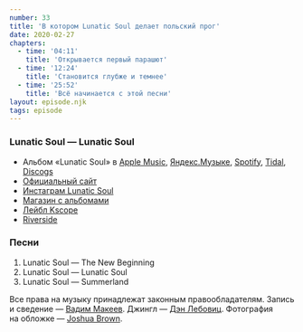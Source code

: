 ```yaml
---
number: 33
title: 'В котором Lunatic Soul делает польский прог'
date: 2020-02-27
chapters:
  - time: '04:11'
    title: 'Открывается первый парашют'
  - time: '12:24'
    title: 'Становится глубже и темнее'
  - time: '25:52'
    title: 'Всё начинается с этой песни'
layout: episode.njk
tags: episode
---
```


### Lunatic Soul — Lunatic Soul

- Альбом «Lunatic Soul» в
  [Apple Music](https://music.apple.com/album/288299959),
  [Яндекс.Музыке](https://music.yandex.ru/album/222032),
  [Spotify](https://open.spotify.com/album/4S8YE4oWcqPOp1mLOTbP17),
  [Tidal](https://tidal.com/browse/album/2611063),
  [Discogs](https://www.discogs.com/master/188106)
- [Официальный сайт](http://lunaticsoul.com/)
- [Инстаграм Lunatic Soul](https://www.instagram.com/lunaticsoulband/)
- [Магазин с альбомами](https://burningshed.com/store/lunaticsoul)
- [Лейбл Kscope](https://kscopemusic.com/)
- [Riverside](https://riversideband.pl/en/)

### Песни

1. Lunatic Soul — The New Beginning
2. Lunatic Soul — Lunatic Soul
3. Lunatic Soul — Summerland

Все права на музыку принадлежат законным правообладателям. Запись и сведение — [Вадим Макеев](https://twitter.com/pepelsbey). Джингл — [Дэн Лебовиц](https://www.youtube.com/channel/UC38A5qHrlc_Zgua7vL4b96w). Фотография на обложке — [Joshua Brown](https://unsplash.com/photos/73YJpOGgi4E).
